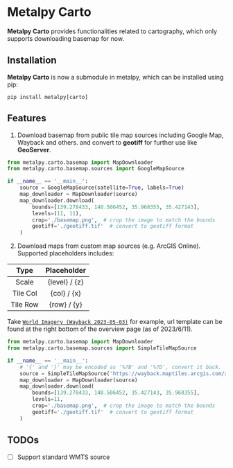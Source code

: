 Metalpy Carto
===========================

**Metalpy Carto** provides functionalities related to cartography, which only supports downloading
basemap for now.


Installation
------------
**Metalpy Carto** is now a submodule in metalpy, which can be installed using pip:

```console
pip install metalpy[carto]
```

Features
--------
1. Download basemap from public tile map sources including Google Map, Wayback and others.
and convert to **geotiff** for further use like **GeoServer**. 
```python
from metalpy.carto.basemap import MapDownloader
from metalpy.carto.basemap.sources import GoogleMapSource

if __name__ == '__main__':
    source = GoogleMapSource(satellite=True, labels=True)
    map_downloader = MapDownloader(source)
    map_downloader.download(
        bounds=[139.278433, 140.506452, 35.968355, 35.427143],
        levels=(11, 11),
        crop='./basemap.png',  # crop the image to match the bounds
        geotiff='./geotiff.tif'  # convert to geotiff format
    )
```

2. Download maps from custom map sources (e.g. ArcGIS Online). Supported placeholders includes:

|     Type      |  Placeholder  |
|:-------------:|:-------------:|
|     Scale     | {level} / {z} |
|   Tile Col    |  {col} / {x}  |
|   Tile Row    |  {row} / {y}  |

Take [`World Imagery (Wayback 2023-05-03)`](https://esri.maps.arcgis.com/home/item.html?id=f95ee415e16145e4b70bf10e7a4dd6f5)
for example, url template can be found at the right bottom of the overview page (as of 2023/6/11).
```python
from metalpy.carto.basemap import MapDownloader
from metalpy.carto.basemap.sources import SimpleTileMapSource

if __name__ == '__main__':
    # '{' and '}' may be encoded as '%7B' and '%7D', convert it back.
    source = SimpleTileMapSource('https://wayback.maptiles.arcgis.com/arcgis/rest/services/World_Imagery/WMTS/1.0.0/default028mm/MapServer/tile/46399/{level}/{row}/{col}')
    map_downloader = MapDownloader(source)
    map_downloader.download(
        bounds=[139.278433, 140.506452, 35.427143, 35.968355],
        levels=11,
        crop='./basemap.png',  # crop the image to match the bounds
        geotiff='./geotiff.tif'  # convert to geotiff format
    )
```

TODOs
-----
- [ ] Support standard WMTS source
